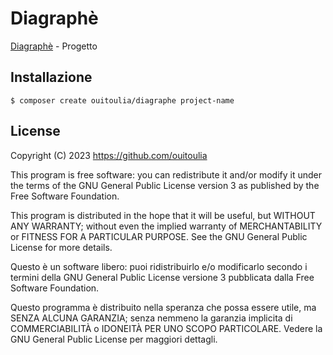 # Diagraphè
[Diagraphè](https://www.grecoantico.com/dizionario-greco-antico.php?lemma=DIAGRAFH100) - Progetto

## Installazione

```shell
$ composer create ouitoulia/diagraphe project-name
```

## License

Copyright (C) 2023 https://github.com/ouitoulia

This program is free software: you can redistribute it and/or modify it under the terms of the GNU General Public License version 3 as published by the Free Software Foundation.

This program is distributed in the hope that it will be useful, but WITHOUT ANY WARRANTY; without even the implied warranty of MERCHANTABILITY or FITNESS FOR A PARTICULAR PURPOSE. See the GNU General Public License for more details.

Questo è un software libero: puoi ridistribuirlo e/o modificarlo secondo i termini della GNU General Public License versione 3 pubblicata dalla Free Software Foundation.

Questo programma è distribuito nella speranza che possa essere utile, ma SENZA ALCUNA GARANZIA; senza nemmeno la garanzia implicita di COMMERCIABILITÀ o IDONEITÀ PER UNO SCOPO PARTICOLARE. Vedere la GNU General Public License per maggiori dettagli.
